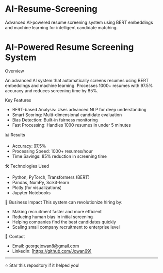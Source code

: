 # AI-Resume-Screening
 Advanced AI-powered resume screening system using BERT embeddings and machine learning for intelligent candidate matching.

# AI-Powered Resume Screening System

Overview

An advanced AI system that automatically screens resumes using BERT embeddings and machine learning. Processes 1000+ resumes with 97.5% accuracy and reduces screening time by 85%.

 Key Features
- BERT-based Analysis: Uses advanced NLP for deep understanding
- Smart Scoring: Multi-dimensional candidate evaluation
- Bias Detection: Built-in fairness monitoring
- Fast Processing: Handles 1000 resumes in under 5 minutes

📊 Results
- Accuracy: 97.5%
- Processing Speed: 1000+ resumes/hour
- Time Savings: 85% reduction in screening time

🛠️ Technologies Used
- Python, PyTorch, Transformers (BERT)
- Pandas, NumPy, Scikit-learn
- Plotly (for visualizations)
- Jupyter Notebooks

💼 Business Impact
This system can revolutionize hiring by:
- Making recruitment faster and more efficient
- Reducing human bias in initial screening
- Helping companies find the best candidates quickly
- Scaling small company recruitment to enterprise level

📧 Contact
- Email: georgejowan8@gmail.com
- LinkedIn: [https://github.com/Jowan69]

---
⭐ Star this repository if it helped you!
